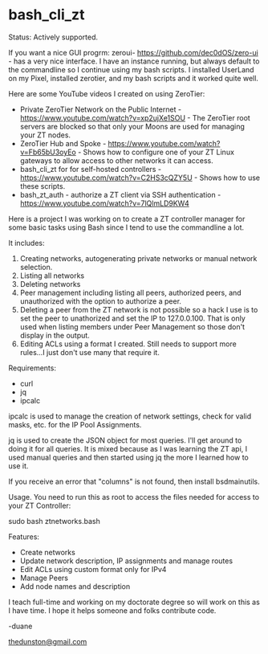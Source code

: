 # bash_cli_zt

Status: Actively supported.

If you want a nice GUI progrm: zeroui- https://github.com/dec0dOS/zero-ui - has a very nice interface.  I have an instance running, but always default to the commandline so I continue using my bash scripts.  I installed UserLand on my Pixel, installed zerotier, and my bash scripts and it worked quite well.

Here are some YouTube videos I created on using ZeroTier:

- Private ZeroTier Network on the Public Internet - https://www.youtube.com/watch?v=xp2ujXe1SOU - The ZeroTier root servers are blocked so that only your Moons are used for managing your ZT nodes.
- ZeroTier Hub and Spoke - https://www.youtube.com/watch?v=Fb65bU3oyEo - Shows how to configure one of your ZT Linux gateways to allow access to other networks it can access.
- bash_cli_zt for for self-hosted controllers - https://www.youtube.com/watch?v=C2HS3cQZY5U - Shows how to use these scripts.
- bash_zt_auth - authorize a ZT client via SSH authentication - https://www.youtube.com/watch?v=7lQlmLD9KW4

Here is a project I was working on to create a ZT controller manager for some basic tasks using Bash since I tend to use the commandline a lot.

It includes:

1. Creating networks, autogenerating private networks or manual network selection.
2. Listing all networks
3. Deleting networks
4. Peer management including listing all peers, authorized peers, and unauthorized with the option to authorize a peer.
5. Deleting a peer from the ZT network is not possible so a hack I use is to set the peer to unathorized and set the IP to 127.0.0.100.  That is only used when listing members under Peer Management so those don't display in the output.
6. Editing ACLs using a format I created.  Still needs to support more rules...I just don't use many that require it.

Requirements:
- curl
- jq
- ipcalc

ipcalc is used to manage the creation of network settings, check for valid masks, etc. for the IP Pool Assignments.

jq is used to create the JSON object for most queries. I'll get around to doing it for all queries.  It is mixed because as I was learning the ZT api, I used manual queries and then started using jq the more I learned how to use it.

If you receive an error that "columns" is not found, then install bsdmainutils.

Usage.  You need to run this as root to access the files needed for access to your ZT Controller:

sudo bash ztnetworks.bash

Features:

- Create networks
- Update network description, IP assignments and manage routes
- Edit ACLs using custom format only for IPv4
- Manage Peers
- Add node names and description

I teach full-time and working on my doctorate degree so will work on this as I have time.  I hope it helps someone and folks contribute code.

-duane

thedunston@gmail.com
